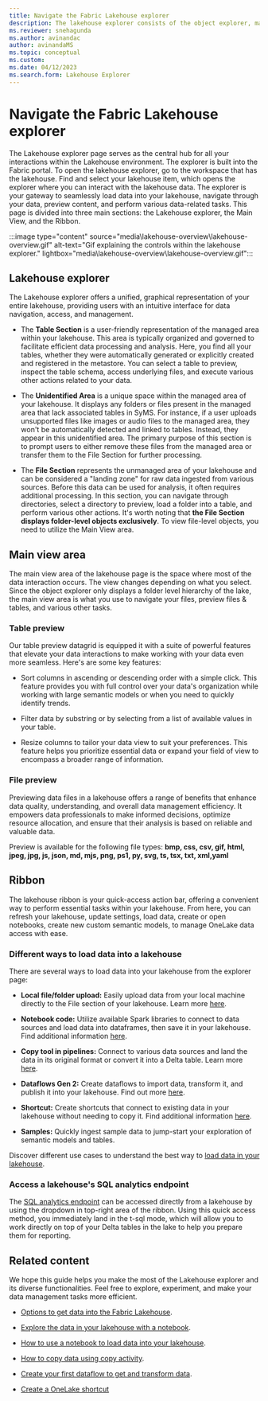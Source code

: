 ```yaml
---
title: Navigate the Fabric Lakehouse explorer
description: The lakehouse explorer consists of the object explorer, main view, and ribbon. Use it to load data into your lakehouse, and then browse and preview your data.
ms.reviewer: snehagunda
ms.author: avinandac
author: avinandaMS
ms.topic: conceptual
ms.custom:
ms.date: 04/12/2023
ms.search.form: Lakehouse Explorer
---
```


# Navigate the Fabric Lakehouse explorer

The Lakehouse explorer page serves as the central hub for all your interactions within the Lakehouse environment. The explorer is built into the Fabric portal. To open the lakehouse explorer, go to the workspace that has the lakehouse. Find and select your lakehouse item, which opens the explorer where you can interact with the lakehouse data. The explorer is your gateway to seamlessly load data into your lakehouse, navigate through your data, preview content, and perform various data-related tasks. This page is divided into three main sections: the Lakehouse explorer, the Main View, and the Ribbon.

:::image type="content" source="media\lakehouse-overview\lakehouse-overview.gif" alt-text="Gif explaining the controls within the lakehouse explorer." lightbox="media\lakehouse-overview\lakehouse-overview.gif":::

## Lakehouse explorer

The Lakehouse explorer offers a unified, graphical representation of your entire lakehouse, providing users with an intuitive interface for data navigation, access, and management.

- The **Table Section** is a user-friendly representation of the managed area within your lakehouse. This area is typically organized and governed to facilitate efficient data processing and analysis. Here, you find all your tables, whether they were automatically generated or explicitly created and registered in the metastore. You can select a table to preview, inspect the table schema, access underlying files, and execute various other actions related to your data.

- The **Unidentified Area** is a unique space within the managed area of your lakehouse. It displays any folders or files present in the managed area that lack associated tables in SyMS. For instance, if a user uploads unsupported files like images or audio files to the managed area, they won't be automatically detected and linked to tables. Instead, they appear in this unidentified area. The primary purpose of this section is to prompt users to either remove these files from the managed area or transfer them to the File Section for further processing.

- The **File Section** represents the unmanaged area of your lakehouse and can be considered a "landing zone" for raw data ingested from various sources. Before this data can be used for analysis, it often requires additional processing. In this section, you can navigate through directories, select a directory to preview, load a folder into a table, and perform various other actions. It's worth noting that **the File Section displays folder-level objects exclusively**. To view file-level objects, you need to utilize the Main View area.

## Main view area

The main view area of the lakehouse page is the space where most of the data interaction occurs. The view changes depending on what you select. Since the object explorer only displays a folder level hierarchy of the lake, the main view area is what you use to navigate your files, preview files & tables, and various other tasks.

### Table preview

Our table preview datagrid is equipped it with a suite of powerful features that elevate your data interactions to make working with your data even more seamless. Here's are some key features:

- Sort columns in ascending or descending order with a simple click. This feature provides you with full control over your data's organization while working with large semantic models or when you need to quickly identify trends.

- Filter data by substring or by selecting from a list of available values in your table.

- Resize columns to tailor your data view to suit your preferences. This feature helps you prioritize essential data or expand your field of view to encompass a broader range of information.

### File preview

Previewing data files in a lakehouse offers a range of benefits that enhance data quality, understanding, and overall data management efficiency. It empowers data professionals to make informed decisions, optimize resource allocation, and ensure that their analysis is based on reliable and valuable data.

Preview is available for the following file types:
**bmp, css, csv, gif, html, jpeg, jpg, js, json, md, mjs, png, ps1, py, svg, ts, tsx, txt, xml,yaml**

## Ribbon

The lakehouse ribbon is your quick-access action bar, offering a convenient way to perform essential tasks within your lakehouse. From here, you can refresh your lakehouse, update settings, load data, create or open notebooks, create new custom semantic models, to manage OneLake data access with ease.

### Different ways to load data into a lakehouse

There are several ways to load data into your lakehouse from the explorer page:

- **Local file/folder upload:** Easily upload data from your local machine directly to the File section of your lakehouse. Learn more [here](lakehouse-notebook-load-data.md).

- **Notebook code:** Utilize available Spark libraries to connect to data sources and load data into dataframes, then save it in your lakehouse. Find additional information [here](lakehouse-notebook-load-data.md).

- **Copy tool in pipelines:** Connect to various data sources and land the data in its original format or convert it into a Delta table. Learn more [here](..\data-factory\copy-data-activity.md).

- **Dataflows Gen 2:** Create dataflows to import data, transform it, and publish it into your lakehouse. Find out more [here](../data-factory/create-first-dataflow-gen2.md).

- **Shortcut:** Create shortcuts that connect to existing data in your lakehouse without needing to copy it. Find additional information [here](lakehouse-shortcuts.md).

- **Samples:** Quickly ingest sample data to jump-start your exploration of semantic models and tables.

Discover different use cases to understand the best way to [load data in your lakehouse](load-data-lakehouse.md).

### Access a lakehouse's SQL analytics endpoint

The [SQL analytics endpoint](lakehouse-sql-analytics-endpoint.md) can be accessed directly from a lakehouse by using the dropdown in top-right area of the ribbon. Using this quick access method, you immediately land in the t-sql mode, which will allow you to work directly on top of your Delta tables in the lake to help you prepare them for reporting.

## Related content

We hope this guide helps you make the most of the Lakehouse explorer and its diverse functionalities. Feel free to explore, experiment, and make your data management tasks more efficient.

- [Options to get data into the Fabric Lakehouse](load-data-lakehouse.md).

- [Explore the data in your lakehouse with a notebook](lakehouse-notebook-explore.md).

- [How to use a notebook to load data into your lakehouse](lakehouse-notebook-load-data.md).

- [How to copy data using copy activity](..\data-factory\copy-data-activity.md).

- [Create your first dataflow to get and transform data](../data-factory/create-first-dataflow-gen2.md).

- [Create a OneLake shortcut](../real-time-intelligence/onelake-shortcuts.md?tab=onelake-shortcut)
